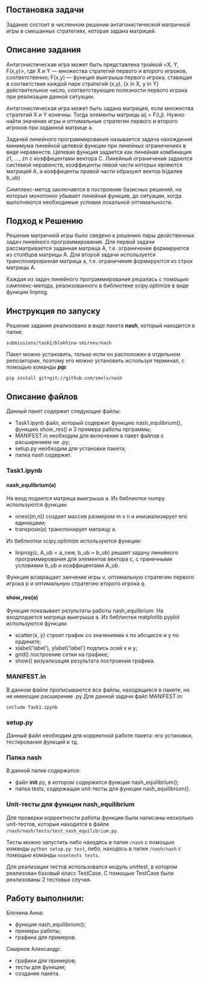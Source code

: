 ## **Постановка задачи**
Задание состоит в численном решении антагонистической матричной игры в смешанных стратегиях, которая задана матрицей. 

## **Описание задания**
Антагонистическая игра может быть представлена тройкой <X, Y, F(x,y)>, где X и Y — множества стратегий первого и второго игроков, соответственно; F(x,y) — функция выигрыша первого игрока, ставящая в соответствие каждой паре стратегий (x,y), {x in X, y in Y} действительное число, соответствующее полезности первого игрока при реализации данной ситуации. 

Антагонистическая игра может быть задана матрицей, если множества стратегий X и Y конечны. Тогда элементы матрицы aij = F(i,j).
Нужно найти значение игры и оптимальные стратегии первого и второго игроков при заданной матрице а.

Задачей линейного программирования называется задача нахождения минимума линейной целевой функции при линейных ограничениях в виде неравенств. Целевая функция задается как линейная комбинация z1, ..., zn с коэффицентами вектора С. Линейный ограничения задаются системой неравенств, коэффиценты левой части которых являются матрицей А, а коэффиценты правой части образуют вектор b(далее b_ub)

Симплекс-метод заключается в построение базисных решений, на которых монотонно убывает линейная функция, до ситуации, когда выполняются необходимые условия локальной оптимальности.

## **Подход к Решению**
Решение матричной игры было сведено к решению пары двойственных задач линейного программирования. Для первой задачи рассматривается заданная матрица A, т.е. ограничения формируются из столбцов матрицы А. Для второй задачи используется транспонированная матрица а, т.е. ограничения формируются из строк матрицы А.  

Каждая из задач линейного программирования решалась с помощью симплекс-метода, реализованного в библиотеке scipy.optimize в виде функции linprog.

## Инструкция по запуску
Решение задания реализовано в виде пакета **nash**, который находится в папке:
```
submissions/task1/blokhina-smirnov/nash
```
Пакет можно установить, только если он расположен в отдельном репозитории, поэтому его можно установить используя терминал, с помощью команды _**pip**_:
```
pip install git+git://github.com/smvlx/nash
```

## **Описание файлов**
Данный пакет содержит следующие файлы: 
* Task1.ipynb файл, который содержит функцию nash_equlibrium(), функцию show_res() и 3 примера работы прграммы;
* MANIFEST.in необходим для включения в пакет файлов с расширением не .py;
* setup.py необходим для установки пакета;
* папка nash содержит.

### Task1.ipynb
#### nash_equlibrium(а)

На вход подается матрица выигрыша а. 
Из библиотки numpy используются функции: 
- ones((m,n)) создает массив размером m x n и инизиализирует его единицами;
- transpose(a) транспонирует матрицу а.

Из библиотки scipy.optimize используются функции:
- linprog(c, A_ub = a_new, b_ub = b_ub) решает задачу линейного программирования для элементов вектора с, с граничными условиями b_ub и коэффицентами A_ub. 

Функция возвращает занчение игры v, оптимальную стратегию первого игрока p и оптимальную стратегию второго игрока q.

#### show_res(а)

Функция показывает результаты работы nash_equlibrium. На входподается матрица выигрыша а.
Из библиотки matplotlib.pyplot используются функции:
- scatter(х, у) строит график со значениями х по абсциссе и у по ординате;
- xlabel('label'), ylabel('label') подпись осей х и у;
- grid() построение сетки на графике;
- show() визуализация результата построения графика.

### MANIFEST.in
В данном файле прописываются все файлы, находящиеся в пакете, но не имеющие расширение .py
Для данной задачи файл MANIFEST.in: 
```
include Task1.ipynb
```
### setup.py
Данный файл необходим для корректной работе пакета: его установки, тестирования функций и тд.

### Папка nash
В данной папке содержатся:
  - файл __init__.py, в котором содержится функция nash_equilibrium();
  - папка tests, содержащая unit-тесты для функции nash_equilibrium().
 
### Unit-тесты для функции nash_equilibrium
Для проверки корректности работы функции были написаны несколько unit-тестов, которые находятся в файле ```/nash/nash/tests/test_nash_equilibrium.py```.

Тесты можно запустить либо находясь в папке ```/nash``` с помощью команды ```python setup.py test```, либо, находясь в папке ```/nash/nash``` с помощью команды ```nosetests tests```.

Для реализации тестов использовался модуль unittest, в котором реализован базовый класс TestCase.
С помощью TestCase были реализованы 2 тестовых случая.

 
## Работу выполнили:
Блохина Анна:
- функция nash_equilibrium();
- примеры работы;
- графики для примеров.

Смирнов Александр:
- графики для примеров;
- тесты для функции;
- создание пакета.


